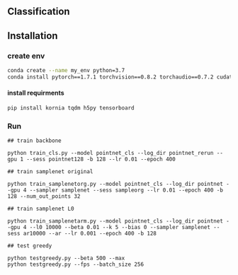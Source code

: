 
## Classification


## Installation

### create env

```bash
conda create --name my_env python=3.7
conda install pytorch==1.7.1 torchvision==0.8.2 torchaudio==0.7.2 cudatoolkit=10.1 -c pytorch
```

#### install requirments
```bash
pip install kornia tqdm h5py tensorboard
```


### Run
```
## train backbone

python train_cls.py --model pointnet_cls --log_dir pointnet_rerun --gpu 1 --sess pointnet128 -b 128 --lr 0.01 --epoch 400

```


```
## train samplenet original

python train_samplenetorg.py --model pointnet_cls --log_dir pointnet --gpu 4 --sampler samplenet --sess sampleorg --lr 0.01 --epoch 400 -b 128 --num_out_points 32
```


```
## train samplenet L0

python train_samplenetarm.py --model pointnet_cls --log_dir pointnet --gpu 4 --l0 10000 --beta 0.01 --k 5 --bias 0 --sampler samplenet --sess ar10000 --ar --lr 0.001 --epoch 400 -b 128
```
```
## test greedy

python testgreedy.py --beta 500 --max
python testgreedy.py --fps --batch_size 256
```

